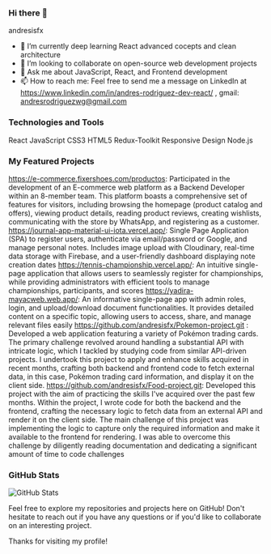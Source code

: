### Hi there 👋

andresisfx


- 🌱 I’m currently deep learning React advanced cocepts and clean architecture
- 👯 I’m looking to collaborate  on open-source web development projects
- 💬 Ask me about JavaScript, React, and Frontend development
- 📫 How to reach me:  Feel free to send me a message on LinkedIn at https://www.linkedin.com/in/andres-rodriguez-dev-react/ , gmail: andresrodriguezwg@gmail.com



### Technologies and Tools
React JavaScript CSS3 HTML5 Redux-Toolkit Responsive Design Node.js 

### My Featured Projects

https://e-commerce.fixershoes.com/productos: Participated in the development of an E-commerce web platform as a Backend Developer within an 8-member team. This platform boasts a comprehensive set of features for visitors, including browsing the homepage (product catalog and offers), viewing product details, reading product reviews, creating wishlists, communicating with the store by WhatsApp, and registering as a customer.
https://journal-app-material-ui-iota.vercel.app/: Single Page Application (SPA) to register users, authenticate via email/password or Google, and manage personal notes. Includes image upload with Cloudinary, real-time data storage with Firebase, and a user-friendly dashboard displaying note creation dates
https://tennis-championship.vercel.app/: An intuitive single-page application that allows users to seamlessly register for championships, while providing administrators with efficient tools to manage championships, participants, and scores
https://yadira-mayacweb.web.app/: An informative single-page app with admin roles, login, and upload/download document functionalities. It provides detailed content on a specific topic, allowing users to access, share, and manage relevant files easily
https://github.com/andresisfx/Pokemon-project.git : Developed a web application featuring a variety of Pokémon trading cards. The primary challenge revolved around handling a substantial API with intricate logic, which I tackled by studying code from similar API-driven projects. I undertook this project to apply and enhance skills acquired in recent months, crafting both backend and frontend code to fetch external data, in this case, Pokémon trading card information, and display it on the client side.
https://github.com/andresisfx/Food-project.git: Developed this project with the aim of practicing the skills I've acquired over the past few months. Within the project, I wrote code for both the backend and the frontend, crafting the necessary logic to fetch data from an external API and render it on the client side. The main challenge of this project was implementing the logic to capture only the required information and make it available to the frontend for rendering. I was able to overcome this challenge by diligently reading documentation and dedicating a significant amount of time to code challenges
### GitHub Stats

![GitHub Stats](https://github-readme-stats.vercel.app/api?username=andresisfx&show_icons=true&count_private=true&hide=contribs,issues)



Feel free to explore my repositories and projects here on GitHub! Don't hesitate to reach out if you have any questions or if you'd like to collaborate on an interesting project.

Thanks for visiting my profile!
